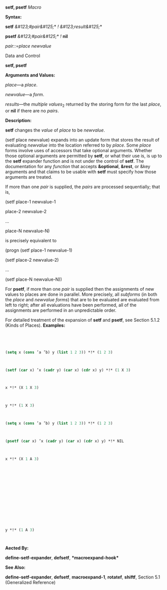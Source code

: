 **setf, psetf** *Macro* 



**Syntax:** 



**setf** *\&#123;#pair\&#125;*\* *! \&#123;result\&#125;*\* 



**psetf** *\&#123;#pair\&#125;*\* *!* **nil** 



*pair::*=*place newvalue* 



Data and Control 



 



 



**setf, psetf** 



**Arguments and Values:** 



*place*—a *place*. 



*newvalue*—a *form*. 



*results*—the *multiple values*<sub>2</sub> returned by the storing form for the last *place*, or **nil** if there are no *pairs*. 



**Description:** 



**setf** changes the *value* of *place* to be *newvalue*. 



(setf place newvalue) expands into an update form that stores the result of evaluating *newvalue* into the location referred to by *place*. Some *place* forms involve uses of accessors that take optional arguments. Whether those optional arguments are permitted by **setf**, or what their use is, is up to the **setf** expander function and is not under the control of **setf**. The documentation for any *function* that accepts **&optional**, **&rest**, or &key arguments and that claims to be usable with **setf** must specify how those arguments are treated. 



If more than one *pair* is supplied, the *pairs* are processed sequentially; that is, 



(setf place-1 newvalue-1 



place-2 newvalue-2 



... 



place-N newvalue-N) 



is precisely equivalent to 



(progn (setf place-1 newvalue-1) 



(setf place-2 newvalue-2) 



... 



(setf place-N newvalue-N)) 



For **psetf**, if more than one *pair* is supplied then the assignments of new values to places are done in parallel. More precisely, all *subforms* (in both the *place* and *newvalue forms*) that are to be evaluated are evaluated from left to right; after all evaluations have been performed, all of the assignments are performed in an unpredictable order. 



For detailed treatment of the expansion of **setf** and **psetf**, see Section 5.1.2 (Kinds of Places). **Examples:**
```lisp
 



(setq x (cons ’a ’b) y (list 1 2 3)) *!* (1 2 3) 



(setf (car x) ’x (cadr y) (car x) (cdr x) y) *!* (1 X 3) 



x *!* (X 1 X 3) 



y *!* (1 X 3) 



(setq x (cons ’a ’b) y (list 1 2 3)) *!* (1 2 3) 



(psetf (car x) ’x (cadr y) (car x) (cdr x) y) *!* NIL 



x *!* (X 1 A 3) 







 



 



y *!* (1 A 3) 




```
**Aected By:** 



**define-setf-expander**, **defsetf**, **\*macroexpand-hook\*** 



**See Also:** 



**define-setf-expander**, **defsetf**, **macroexpand-1**, **rotatef**, **shiftf**, Section 5.1 (Generalized Reference) 




